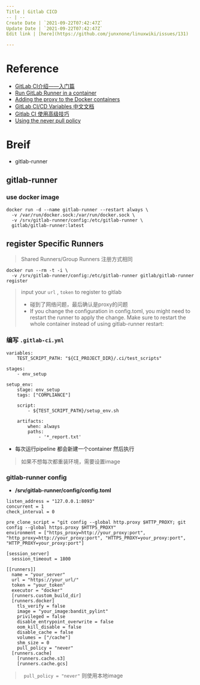 ```yaml
---
Title | Gitlab CICD
-- | --
Create Date | `2021-09-22T07:42:47Z`
Update Date | `2021-09-22T07:42:47Z`
Edit link | [here](https://github.com/junxnone/linuxwiki/issues/131)

---
```

# Reference
- [GitLab CI介绍——入门篇](https://blog.csdn.net/Choerodon/article/details/97751754)
- [Run GitLab Runner in a container](https://docs.gitlab.com/runner/install/docker.html)
- [Adding the proxy to the Docker containers](https://docs.gitlab.com/runner/configuration/proxy.html#adding-the-proxy-to-the-docker-containers)
- [GitLab CI/CD Variables 中文文档](http://www.ttlsa.com/auto/gitlab-cicd-variables-zh-document/)
- [Gitlab CI 使用高级技巧](https://www.jianshu.com/p/3c0cbb6c2936)
- [Using the never pull policy](https://docs.gitlab.com/runner/executors/docker.html#using-the-never-pull-policy)


# Breif
- gitlab-runner

## gitlab-runner
### use docker image 

```
docker run -d --name gitlab-runner --restart always \
  -v /var/run/docker.sock:/var/run/docker.sock \
  -v /srv/gitlab-runner/config:/etc/gitlab-runner \
  gitlab/gitlab-runner:latest
```

## register Specific Runners

> Shared Runners/Group Runners 注册方式相同
```
docker run --rm -t -i \
  -v /srv/gitlab-runner/config:/etc/gitlab-runner gitlab/gitlab-runner register
```
> input your `url` , `token` to register to gitlab
> - 碰到了网络问题，最后确认是proxy的问题
> - If you change the configuration in config.toml, you might need to restart the runner to apply the change. Make sure to restart the whole container instead of using gitlab-runner restart:


### 编写 `.gitlab-ci.yml`

```
variables:
    TEST_SCRIPT_PATH: "${CI_PROJECT_DIR}/.ci/test_scripts"

stages:
    - env_setup

setup_env:
    stage: env_setup
    tags: ["COMPLIANCE"]

    script:
        - ${TEST_SCRIPT_PATH}/setup_env.sh

    artifacts:
        when: always
        paths:
            - '*_report.txt'

```

- 每次运行pipeline 都会新建一个container 然后执行
>如果不想每次都重装环境，需要设置image

### gitlab-runner config

- **/srv/gitlab-runner/config/config.toml**

```
listen_address = "127.0.0.1:8093"
concurrent = 1
check_interval = 0

pre_clone_script = "git config --global http.proxy $HTTP_PROXY; git config --global https.proxy $HTTPS_PROXY"
environment = ["https_proxy=http://your_proxy:port", "http_proxy=http://your_proxy:port", "HTTPS_PROXY=your_proxy:port", "HTTP_PROXY=your_proxy:port"]

[session_server]
  session_timeout = 1800

[[runners]]
  name = "your_server"
  url = "https://your_url/"
  token = "your_token"
  executor = "docker"
  [runners.custom_build_dir]
  [runners.docker]
    tls_verify = false
    image = "your_image:bandit_pylint"
    privileged = false
    disable_entrypoint_overwrite = false
    oom_kill_disable = false
    disable_cache = false
    volumes = ["/cache"]
    shm_size = 0
    pull_policy = "never"
  [runners.cache]
    [runners.cache.s3]
    [runners.cache.gcs]

```
> ` pull_policy = "never"` 则使用本地image 
